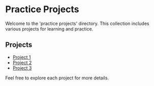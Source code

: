 # Practice Projects

Welcome to the 'practice projects' directory. This collection includes various projects for learning and practice.

## Projects

- [Project 1](project1/README.md)
- [Project 2](project2/README.md)
- [Project 3](project3/README.md)

Feel free to explore each project for more details.
